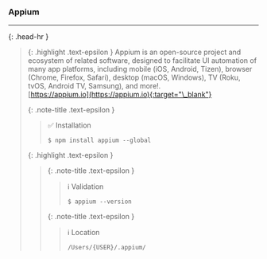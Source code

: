 ### Appium
<hr>{: .head-hr }

> {: .highlight .text-epsilon }
> Appium is an open-source project and ecosystem of related software, designed to facilitate UI automation of many app platforms, including mobile (iOS, Android, Tizen), browser (Chrome, Firefox, Safari), desktop (macOS, Windows), TV (Roku, tvOS, Android TV, Samsung), and more!.<br>
> [https://appium.io](https://appium.io){:target="\_blank"}
>
>
> {: .note-title .text-epsilon }
>> ✅ Installation
>>
>> `$ npm install appium --global`
>
>
> {: .highlight .text-epsilon }
>>
>> {: .note-title .text-epsilon }
>>> ℹ️ Validation
>>>
>>> `$ appium --version`
>>
>>
>> {: .note-title .text-epsilon }
>>> ℹ️ Location
>>>
>>> `/Users/{USER}/.appium/`
